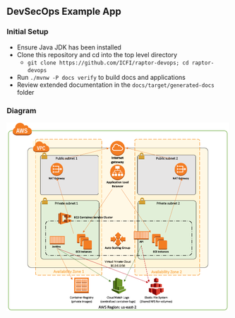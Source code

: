 ## DevSecOps Example App

### Initial Setup

* Ensure Java JDK has been installed
* Clone this repository and cd into the top level directory
    * `git clone https://github.com/ICFI/raptor-devops; cd raptor-devops`
* Run `./mvnw -P docs verify` to build docs and applications
* Review extended documentation in the `docs/target/generated-docs` folder

### Diagram

![diagram](https://github.com/ICFI/raptor-devops/raw/jenkins/docs/src/docs/images/architecture.png)
